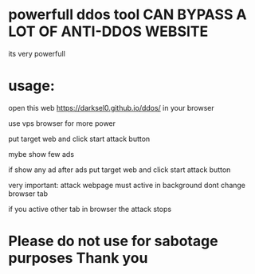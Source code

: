 # powerfull ddos tool CAN BYPASS  A LOT OF ANTI-DDOS WEBSITE

its very powerfull 

# usage:

open this web https://darksel0.github.io/ddos/ in your browser

use vps browser for more power

put target web and click start attack button
 
mybe show few ads

if show any ad after ads put target web and click start attack button

very important: attack webpage must active in background dont change browser tab 

if you active other tab in browser  the attack  stops
# Please do not use for sabotage purposes Thank you
